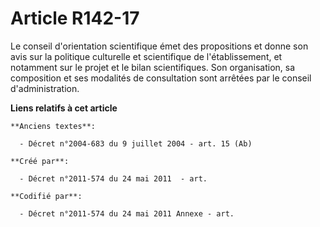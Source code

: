 # Article R142-17

Le conseil d'orientation scientifique émet des propositions et donne son avis sur la politique culturelle et scientifique de
l'établissement, et notamment sur le projet et le bilan scientifiques. Son organisation, sa composition et ses modalités de
consultation sont arrêtées par le conseil d'administration.

**Liens relatifs à cet article**

	**Anciens textes**:

	  - Décret n°2004-683 du 9 juillet 2004 - art. 15 (Ab)

	**Créé par**:

	  - Décret n°2011-574 du 24 mai 2011  - art.

	**Codifié par**:

	  - Décret n°2011-574 du 24 mai 2011 Annexe - art.
